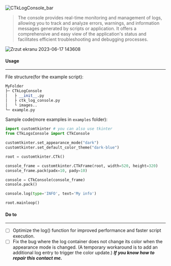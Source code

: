 ![CTkLogConsole_bar](https://github.com/Metor7/CTkLogConsole/assets/78621101/a449768f-a8c7-435d-8581-59b4ecddf23c)

> The console provides real-time monitoring and management of logs, allowing you to track and analyze errors, warnings, and information messages generated by scripts or application. It offers a comprehensive and easy view of the application's status and facilitates efficient troubleshooting and debugging processes.

![Zrzut ekranu 2023-06-17 143608](https://github.com/Metor7/CTkLogConsole/assets/78621101/7d0b4c81-8ccd-491e-9e0c-f550fbdd1258)

#### Usage

---

File structure(for the example script):

```python
MyFolder
├─ CTkLogConsole
│   ├ __init__.py
│   ├ ctk_log_console.py
│   └ images..
└─ example.py
```

Sample code(more examples in ``examples`` folder):

```python
import customtkinter # you can also use tkinter
from CTkLogsConsole import CTkConsole

customtkinter.set_appearance_mode("dark")
customtkinter.set_default_color_theme("dark-blue")

root = customtkinter.CTk()

console_frame = customtkinter.CTkFrame(root, width=520, height=320)
console_frame.pack(padx=10, pady=10)

console = CTkConsole(console_frame)
console.pack()

console.log(type='INFO', text='My info')

root.mainloop()
```

#### **Do to**

---

* [ ] Optimize the log() function for improved performance and faster script execution.
* [ ] Fix the bug where the log container does not change its color when the appearance mode is changed. (A temporary workaround is to add an additional log entry to trigger the color update.)
  ***If you know how to repair this contact me.***
